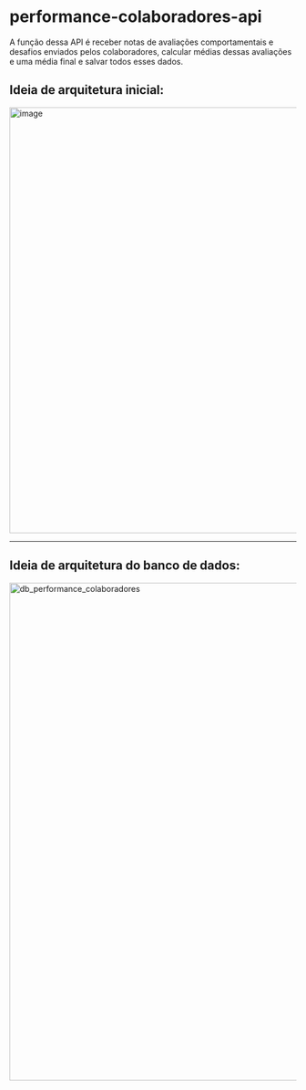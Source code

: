 # performance-colaboradores-api
A função dessa API é receber notas de avaliações comportamentais e desafios enviados pelos colaboradores, calcular médias dessas avaliações e uma média final e salvar todos esses dados.

## Ideia de arquitetura inicial:
<img width="1365" height="747" alt="image" src="https://github.com/user-attachments/assets/ac7b61f1-8647-462f-a253-ad99fa42c6b5" />

  
---
  
## Ideia de arquitetura do banco de dados:
<img width="736" height="873" alt="db_performance_colaboradores" src="https://github.com/user-attachments/assets/3415e9f8-be36-45e8-8170-c9d9e7c24f75" />


